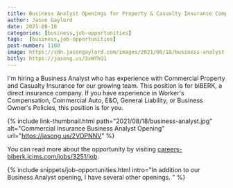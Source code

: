 ```yaml
---
title: Business Analyst Openings for Property & Casualty Insurance Company
author: Jason Gaylord
date: 2021-08-18
categories: [business,job-opportunities]
tags:  [business,job-opportunities]
post-number: 1160
image: https://cdn.jasongaylord.com/images/2021/08/18/business-analyst.jpg
bitly: https://jasong.us/3xWYhQ1
---
```


I'm hiring a Business Analyst who has experience with Commercial Property and Casualty Insurance for our growing team. This position is for biBERK, a direct insurance company. If you have experience in Worker's Compensation, Commercial Auto, E&O, General Liability, or Business Owner's Policies, this position is for you.

{% include link-thumbnail.html path="2021/08/18/business-analyst.jpg" alt="Commercial Insurance Business Analyst Opening" url="https://jasong.us/2VOPNNV" %}

You can read more about the opportunity by visiting [careers-biberk.icims.com/jobs/3251/job](https://jasong.us/2VOPNNV).

{% include snippets/job-opportunities.html intro="In addition to our Business Analyst opening, I have several other openings. " %}